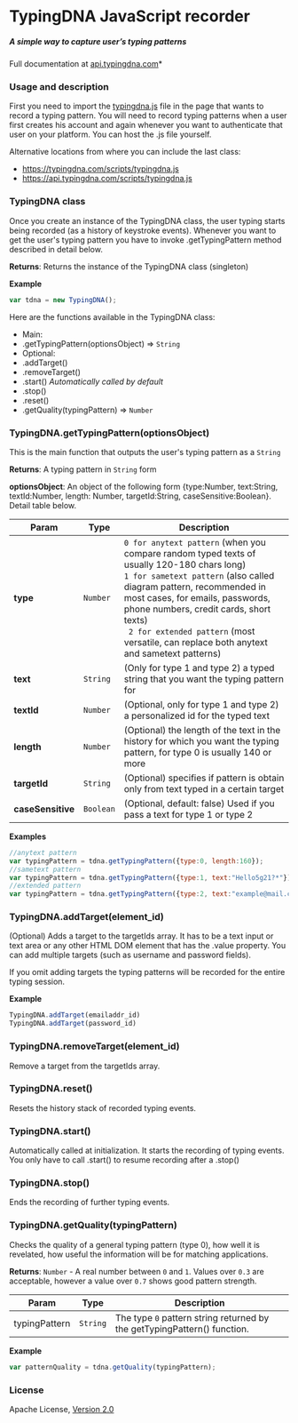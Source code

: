# TypingDNA JavaScript recorder
##### A simple way to capture user’s typing patterns
Full documentation at [api.typingdna.com](https://api.typingdna.com)*

### Usage and description
First you need to import the [typingdna.js](https://typingdna.com/scripts/typingdna.js) file in the page that wants to record a typing pattern. You will need to record typing patterns when a user first creates his account and again whenever you want to authenticate that user on your platform. You can host the .js file yourself.

Alternative locations from where you can include the last class:
* https://typingdna.com/scripts/typingdna.js
* https://api.typingdna.com/scripts/typingdna.js

### TypingDNA class

Once you create an instance of the TypingDNA class, the user typing starts being recorded (as a history of keystroke events). Whenever you want to get the user's typing pattern you have to invoke .getTypingPattern method described in detail below.

**Returns**: Returns the instance of the TypingDNA class (singleton)

**Example**  
```js
var tdna = new TypingDNA();
```
Here are the functions available in the TypingDNA class:
* Main:
* .getTypingPattern(optionsObject) ⇒ `String`
* Optional:
* .addTarget()
* .removeTarget()
* .start()  *Automatically called by default*
* .stop()
* .reset()
* .getQuality(typingPattern) ⇒ `Number`


### TypingDNA.getTypingPattern(optionsObject)
This is the main function that outputs the user's typing pattern as a `String`

**Returns**: A typing pattern in `String` form  

**optionsObject**: An object of the following form {type:Number, text:String, textId:Number, length: Number, targetId:String, caseSensitive:Boolean}. Detail table below.

| Param | Type | Description |
| --- | --- | --- |
| **type** | `Number` | `0 for anytext pattern` (when you compare random typed texts of usually 120-180 chars long) <br> `1 for sametext pattern` (also called diagram pattern, recommended in most cases, for emails, passwords, phone numbers, credit cards, short texts)<br> ` 2 for extended pattern` (most versatile, can replace both anytext and sametext patterns) |
| **text** | `String` | (Only for type 1 and type 2) a typed string that you want the typing pattern for |
| **textId** | `Number` | (Optional, only for type 1 and type 2) a personalized id for the typed text |
| **length** | `Number` | (Optional) the length of the text in the history for which you want the typing pattern, for type 0 is usually 140 or more |
| **targetId** | `String` | (Optional) specifies if pattern is obtain only from text typed in a certain target |
| **caseSensitive** | `Boolean` | (Optional, default: false) Used if you pass a text for type 1 or type 2|

**Examples**  
```js
//anytext pattern
var typingPattern = tdna.getTypingPattern({type:0, length:160});
//sametext pattern
var typingPattern = tdna.getTypingPattern({type:1, text:"Hello5g21?*"});
//extended pattern
var typingPattern = tdna.getTypingPattern({type:2, text:"example@mail.com"});
```

### TypingDNA.addTarget(element_id)
(Optional) Adds a target to the targetIds array. It has to be a text input or text area or any other HTML DOM element that has the .value property. You can add multiple targets (such as username and password fields).

If you omit adding targets the typing patterns will be recorded for the entire typing session.

**Example**  
```js
TypingDNA.addTarget(emailaddr_id)
TypingDNA.addTarget(password_id)
```

### TypingDNA.removeTarget(element_id)
Remove a target from the targetIds array.

### TypingDNA.reset()
Resets the history stack of recorded typing events.

### TypingDNA.start()
Automatically called at initialization. It starts the recording of typing events. You only have to call .start() to resume recording after a .stop()

### TypingDNA.stop()
Ends the recording of further typing events.

### TypingDNA.getQuality(typingPattern)
Checks the quality of a general typing pattern (type 0), how well it is revelated, how useful the
information will be for matching applications.

**Returns**: `Number` - A real number between `0` and `1`. Values over `0.3` are acceptable, however a value over `0.7` shows good pattern strength.

| Param | Type | Description |
| --- | --- | --- |
| typingPattern | `String` | The type `0` pattern string returned by the getTypingPattern() function. |

**Example**  
```js
var patternQuality = tdna.getQuality(typingPattern);
```

### License
Apache License, [Version 2.0](http://www.apache.org/licenses/LICENSE-2.0)
